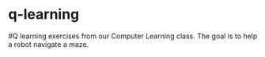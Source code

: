 # q-learning
#Q learning exercises from our Computer Learning class. The goal is to help a robot navigate a maze.
